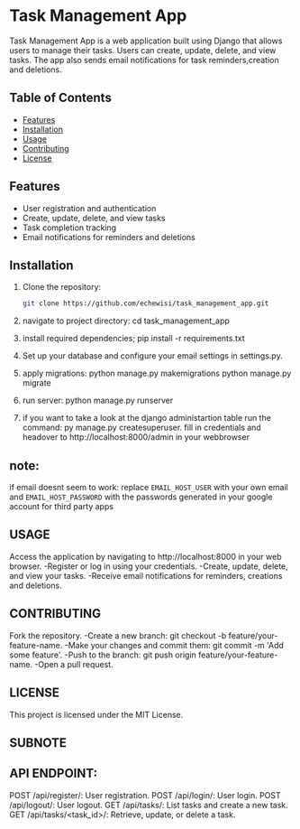 # Task Management App



Task Management App is a web application built using Django that allows users to manage their tasks. Users can create, update, delete, and view tasks. The app also sends email notifications for task reminders,creation and deletions.

## Table of Contents

- [Features](#features)
- [Installation](#installation)
- [Usage](#usage)
- [Contributing](#contributing)
- [License](#license)

## Features

- User registration and authentication
- Create, update, delete, and view tasks
- Task completion tracking
- Email notifications for reminders and deletions

## Installation

1. Clone the repository:

   ```bash
   git clone https://github.com/echewisi/task_management_app.git
   
2. navigate to project directory:
  cd task_management_app

3. install required dependencies;
     pip install -r requirements.txt
   
4.  Set up your database and configure your email settings in settings.py.

5.  apply migrations:
    python manage.py makemigrations
     python manage.py migrate
    
6. run server:
    python manage.py runserver

7. if you want to take a look at the django administartion table
    run the command: py manage.py createsuperuser.
    fill in credentials and headover to http://localhost:8000/admin in your webbrowser

## note: 
if email doesnt seem to work:
replace `EMAIL_HOST_USER` with your own email and `EMAIL_HOST_PASSWORD` with the passwords generated in your google account for third party apps

## USAGE
Access the application by navigating to http://localhost:8000 in your web browser.
-Register or log in using your credentials.
-Create, update, delete, and view your tasks.
-Receive email notifications for reminders, creations and deletions.

## CONTRIBUTING
Fork the repository.
-Create a new branch: git checkout -b feature/your-feature-name.
-Make your changes and commit them: git commit -m 'Add some feature'.
-Push to the branch: git push origin feature/your-feature-name.
-Open a pull request.

## LICENSE
This project is licensed under the MIT License.

## SUBNOTE
## API ENDPOINT:
POST /api/register/: User registration.
POST /api/login/: User login.
POST /api/logout/: User logout.
GET /api/tasks/: List tasks and create a new task.
GET /api/tasks/<task_id>/: Retrieve, update, or delete a task.
   
    
